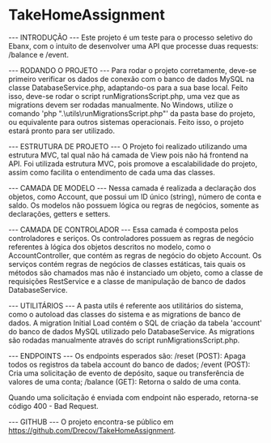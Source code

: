 # TakeHomeAssignment
--- INTRODUÇÃO ---
Este projeto é um teste para o processo seletivo do Ebanx, com o intuito de desenvolver uma API que processe duas requests: /balance e /event.

--- RODANDO O PROJETO ---
Para rodar o projeto corretamente, deve-se primeiro verificar os dados de conexão com o banco de dados MySQL na classe DatabaseService.php, adaptando-os para a sua base local. Feito isso, deve-se rodar o script runMigrationsScript.php, uma vez que as migrations devem ser rodadas manualmente. No Windows, utilize o comando 'php ".\utils\runMigrationsScript.php"' da pasta base do projeto, ou equivalente para outros sistemas operacionais. Feito isso, o projeto estará pronto para ser utilizado.

--- ESTRUTURA DE PROJETO ---
O Projeto foi realizado utilizando uma estrutura MVC, tal qual não há camada de View pois não há frontend na API. Foi utilizada estrutura MVC, pois promove a escalabilidade do projeto, assim como facilita o entendimento de cada uma das classes.

--- CAMADA DE MODELO ---
Nessa camada é realizada a declaração dos objetos, como Account, que possui um ID único (string), número de conta e saldo. Os modelos não possuem lógica ou regras de negócios, somente as declarações, getters e setters.

--- CAMADA DE CONTROLADOR ---
Essa camada é composta pelos controladores e seriços. Os controladores possuem as regras de negócio referentes à lógica dos objetos descritos no modelo, como o AccountController, que contém as regras de negócio do objeto Account. Os serviços contém regras de negócios de classes estáticas, tais quais os métodos são chamados mas não é instanciado um objeto, como a classe de requisições RestService e a classe de manipulação de banco de dados DatabaseService.

--- UTILITÁRIOS ---
A pasta utils é referente aos utilitários do sistema, como o autoload das classes do sistema e as migrations de banco de dados. A migration Initial Load contém o SQL de criação da tabela 'account' do banco de dados MySQL utilizado pelo DatabaseService. As migrations são rodadas manualmente através do script runMigrationsScript.php.

--- ENDPOINTS ---
Os endpoints esperados são:
/reset (POST): Apaga todos os registros da tabela account do banco de dados;
/event (POST): Cria uma solicitação de evento de depósito, saque ou transferência de valores de uma conta;
/balance (GET): Retorna o saldo de uma conta.

Quando uma solicitação é enviada com endpoint não esperado, retorna-se código 400 - Bad Request.

--- GITHUB ---
O projeto encontra-se público em https://github.com/Drecov/TakeHomeAssignment.